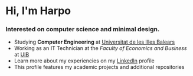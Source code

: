 <h1>Hi, I'm Harpo</h1>
<h3>Interested on computer science and minimal design.</h3>

- Studying **Computer Engineering** at [Universitat de les Illes Balears](https://www.uib.eu/Learn/estudis-de-grau/grau/informatica/GIN3-P/)
- Working as an IT Technician at the *Faculty of Economics and Business* at [UIB](https://www.uib.es/es/lauib/Govern-i-organitzacio/estructura/Facultats-i-escoles/feie/)
- Learn more about my experiencies on my [LinkedIn](https://www.linkedin.com/in/helveticka) profile
- This profile features my academic projects and additional repositories

